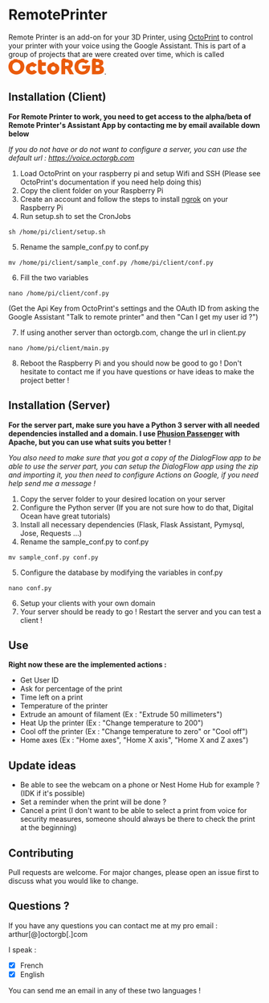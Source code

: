 # RemotePrinter

Remote Printer is an add-on for your 3D Printer, using [OctoPrint](https://octoprint.org/) to control your printer with your voice using the Google Assistant. This is part of a group of projects that are were created over time, which is called ![](OctoRGB_Logo_Orange.svg).

## Installation (Client)

**For Remote Printer to work, you need to get access to the alpha/beta of Remote Printer's Assistant App by contacting me by email available down below**

*If you do not have or do not want to configure a server, you can use the default url : https://voice.octorgb.com*

1) Load OctoPrint on your raspberry pi and setup Wifi and SSH (Please see OctoPrint's documentation if you need help doing this)
2) Copy the client folder on your Raspberry Pi
3) Create an account and follow the steps to install [ngrok](https://ngrok.com/) on your Raspberry Pi
4) Run setup.sh to set the CronJobs
```
sh /home/pi/client/setup.sh
```
5) Rename the sample_conf.py to conf.py
```
mv /home/pi/client/sample_conf.py /home/pi/client/conf.py
```
6) Fill the two variables
```
nano /home/pi/client/conf.py
```
(Get the Api Key from OctoPrint's settings and the OAuth ID from asking the Google Assistant "Talk to remote printer" and then "Can I get my user id ?")

7) If using another server than octorgb.com, change the url in client.py
```
nano /home/pi/client/main.py
```
8) Reboot the Raspberry Pi and you should now be good to go ! Don't hesitate to contact me if you have questions or have ideas to make the project better !

## Installation (Server)

**For the server part, make sure you have a Python 3 server with all needed dependencies installed and a domain. I use [Phusion Passenger](https://www.phusionpassenger.com/library/walkthroughs/start/python.html) with Apache, but you can use what suits you better !**

*You also need to make sure that you got a copy of the DialogFlow app to be able to use the server part, you can setup the DialogFlow app using the zip and importing it, you then need to configure Actions on Google, if you need help send me a message !*
1) Copy the server folder to your desired location on your server
2) Configure the Python server (If you are not sure how to do that, Digital Ocean have great tutorials)
3) Install all necessary dependencies (Flask, Flask Assistant, Pymysql, Jose, Requests ...)
4) Rename the sample_conf.py to conf.py
```
mv sample_conf.py conf.py
```
5) Configure the database by modifying the variables in conf.py
```
nano conf.py
```
6) Setup your clients with your own domain
7) Your server should be ready to go ! Restart the server and you can test a client !

## Use
**Right now these are the implemented actions :**

* Get User ID
* Ask for percentage of the print
* Time left on a print
* Temperature of the printer
* Extrude an amount of filament (Ex : "Extrude 50 millimeters")
* Heat Up the printer (Ex : "Change temperature to 200")
* Cool off the printer (Ex : "Change temperature to zero" or "Cool off")
* Home axes (Ex : "Home axes", "Home X axis", "Home X and Z axes")

## Update ideas

* Be able to see the webcam on a phone or Nest Home Hub for example ? (IDK if it's possible)
* Set a reminder when the print will be done ?
* Cancel a print (I don't want to be able to select a print from voice for security measures, someone should always be there to check the print at the beginning)

## Contributing
Pull requests are welcome. For major changes, please open an issue first to discuss what you would like to change.

## Questions ?
If you have any questions you can contact me at my pro email : arthur[@]octorgb[.]com

I speak :
- [x] French
- [x] English

You can send me an email in any of these two languages !
